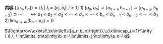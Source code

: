 **内容**
$\left\{[a_n,b_n]\right\}=\{I_i\ |\ I_i=[a_i,b_i],i\geq1\}$
$1)\; [a_n,b_n]\supset[a_{n+1},b_{n+1}]\supset[a_{n+2},b_{n+2}]\supset\cdots$
$\quad \iff a_1<a_2<a_3<\cdots<a_n<\cdots<b_n<b_{n-1}<b_{n-2}<\cdots<b_1$
$2)\;\lim_{n\to\infty}(b_n-a_n)=0$

$\Rightarrow\exists!\;\xi\in\left\{[a_n,b_n]\right\},\;(\xi\in\cap_{i=1}^\infty I_i),\;
\lim\limits_{n\to\infty}b_n=\lim\limits_{n\to\infty}a_n=\xi$
